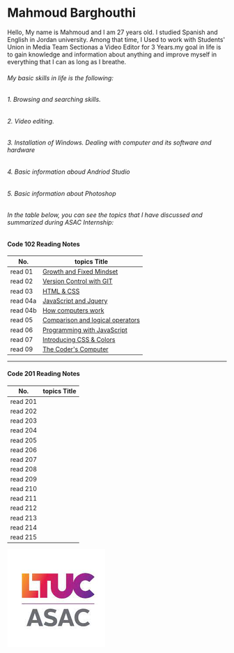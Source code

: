 # Mahmoud Barghouthi
 
  Hello, My name is Mahmoud and I am 27 years old. I studied Spanish and English in Jordan university. Among that time, I Used to work with Students' Union in Media Team Sectionas a Video Editor for 3 Years.my goal in life is to gain knowledge and information about anything and improve myself in everything that I can as long as I breathe.

###### My basic skills in life is the following:
###### 1. Browsing and searching skills.
###### 2. Video editing.
###### 3. Installation of Windows. Dealing with computer and its software and hardware
###### 4. Basic information aboud Andriod Studio 
###### 5. Basic information about Photoshop

###### In the table below, you can see the topics that I have discussed and summarized during ASAC Internship:

#### Code 102 Reading Notes

  No. |  topics Title
  ------  |  ------
 read 01  | [Growth and Fixed Mindset](read01.md)
 read 02  | [Version Control with GIT](read02.md)
 read 03  | [HTML & CSS](read03.md)
 read 04a | [JavaScript and Jquery](read04a.md)
 read 04b | [How computers work](read04b.md)
 read 05  | [Comparison and logical operators](read05.md)
 read 06  | [Programming with JavaScript](read06.md)
 read 07  | [Introducing CSS & Colors](read07.md)
 read 09  | [The Coder's Computer](read09.md)
 

 ---------------------

#### Code 201 Reading Notes

  No. |  topics Title
  ------  |  ------
 read 201  | []()
 read 202  | []()
 read 203  | []()
 read 204  | []()
 read 205  | []()
 read 206  | []()
 read 207  | []()
 read 208  | []()
 read 209  | []()
 read 210  | []()
 read 211  | []()
 read 212  | []()
 read 213  | []()
 read 214  | []()
 read 215  | []()



![ASAC](ASAC.jpg)
